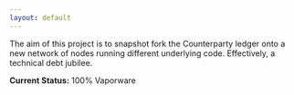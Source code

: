 ```yaml
---
layout: default
---
```


The aim of this project is to snapshot fork the Counterparty ledger onto a new network of nodes running different underlying code. Effectively, a technical debt jubilee.

**Current Status:** 100% Vaporware
